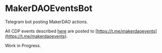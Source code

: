 # MakerDAOEventsBot
Telegram bot posting MakerDAO actions.

All CDP events described [here](https://developer.makerdao.com/dai/1/api/tub) are posted to [https://t.me/makerdaoevents](https://t.me/makerdaoevents).

Work in Progress.
